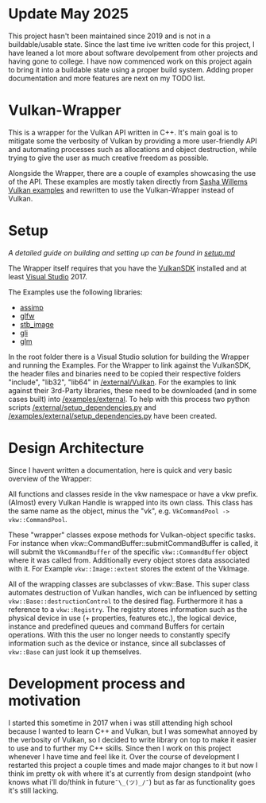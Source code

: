 # Update May 2025
This project hasn't been maintained since 2019 and is not in a buildable/usable state. Since the last time ive written code for this project, I have leaned a lot more about software devolpement from other projects and having gone to college. I have now commenced work on this project again to bring it into a buildable state using a proper build system. Adding proper documentation and more features are next on my TODO list.  

# Vulkan-Wrapper

This is a wrapper for the Vulkan API written in C++. It's main goal is to mitigate some the verbosity of Vulkan by providing a more user-friendly API and automating processes such as allocations and object destruction, while trying to give the user as much creative freedom as possible.

Alongside the Wrapper, there are a couple of examples showcasing the use of the API. These examples are mostly taken directly from [Sasha Willems Vulkan examples](https://github.com/SaschaWillems/Vulkan) and rewritten to use the Vulkan-Wrapper instead of Vulkan. 

# Setup
*A detailed guide on building  and setting up can be found in [setup.md](setup.md)*

The Wrapper itself requires that you have the [VulkanSDK](https://vulkan.lunarg.com/) installed and at least [Visual Studio](https://visualstudio.microsoft.com/de/downloads/) 2017.

The Examples use the following libraries:
 - [assimp](https://github.com/assimp/assimp)
 - [glfw](https://github.com/glfw/glfw)
 - [stb_image](https://github.com/nothings/stb)
 - [gli](https://github.com/g-truc/gli)
 - [glm](https://github.com/g-truc/glm)

In the root folder there is a Visual Studio solution for building the Wrapper and running the Examples. For the Wrapper to link against the VulkanSDK, the header files and binaries need to be copied their respective folders "include", "lib32",  "lib64" in [/external/Vulkan](/external/Vulkan/). For the examples to link against their 3rd-Party libraries, these need to be downloaded (and in some cases built) into [/examples/external](/examples/external/). To help with this process two python scripts [/external/setup_dependencies.py](/external/setup_dependencies.py) and [/examples/external/setup_dependencies.py](/examples/external/setup_dependencies.py) have been created. 


 # Design Architecture
 Since I havent written a documentation, here is quick and very basic overview of the Wrapper:
 
All functions and classes reside in the vkw namespace or have a vkw prefix. (Almost) every Vulkan Handle is wrapped into its own class. This class has the same name as the object, minus the "vk", e.g. ``VkCommandPool -> vkw::CommandPool``. 
 
These "wrapper" classes expose methods for Vulkan-object specific tasks. For instance when vkw::CommandBuffer::submitCommandBuffer is called, it will submit the ``VkCommandBuffer`` of the specific ``vkw::CommandBuffer`` object where it was called from. 
Additionally every object stores data associated with it. For Example ``vkw::Image::extent`` stores the extent of the VkImage.
 
 All of the wrapping classes are subclasses of vkw::Base. This super class automates destruction of Vulkan handles, wich can be influenced by setting ``vkw::Base::destructionControl`` to the desired flag. Furthermore it has a reference to a ``vkw::Registry``. The registry stores information such as the physical device in use (+ properties, features etc.), the logical device, instance and predefined queues and command Buffers for certain operations. With this the user no longer needs to constantly specify information such as the device or instance, since all subclasses of ``vkw::Base`` can just look it up themselves.
 
# Development process and motivation

I started this sometime in 2017 when i was still attending high school because I wanted to learn C++ and Vulkan, but I was somewhat annoyed by the verbosity of Vulkan, so I decided to write library on top to make it easier to use and to further my C++ skills. Since then I work on this project whenever I have time and feel like it. Over the course of development I restarted this project a couple times and made major changes to it but now I think im pretty ok with where it's at currently from design standpoint (who knows what i'll do/think in future``¯\_(ツ)_/¯``) but as far as functionality goes it's still lacking. 
